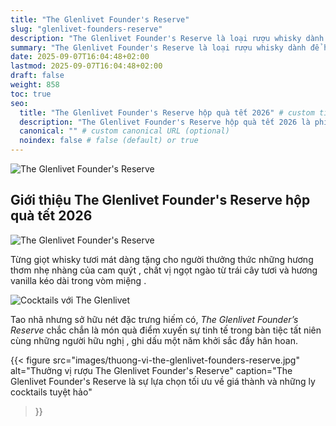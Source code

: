 ```yaml
---
title: "The Glenlivet Founder's Reserve"
slug: "glenlivet-founders-reserve"
description: "The Glenlivet Founder's Reserve là loại rượu whisky dành để hiến dân cho nhà sáng lập thương hiệu với vị ngọt ngào của cam quýt"
summary: "The Glenlivet Founder's Reserve là loại rượu whisky dành để hiến dân cho nhà sáng lập thương hiệu với vị ngọt ngào của cam quýt"
date: 2025-09-07T16:04:48+02:00
lastmod: 2025-09-07T16:04:48+02:00
draft: false
weight: 858
toc: true
seo:
  title: "The Glenlivet Founder's Reserve hộp quà tết 2026" # custom title (optional)
  description: "The Glenlivet Founder's Reserve hộp quà tết 2026 là phiên bản hộp quà tết dành cho biếu tặng những người bạn" # custom description (recommended)
  canonical: "" # custom canonical URL (optional)
  noindex: false # false (default) or true
---
```

![The Glenlivet Founder's Reserve](images/the-glenlivet-founders-reserve.jpg "The Glenlivet Founder's Reserve - Ghi dấu riêng bản mừng năm rực rỡ")

## Giới thiệu The Glenlivet Founder's Reserve hộp quà tết 2026

![The Glenlivet Founder's Reserve](images/slogan-glenlivet-founders-reserve.jpg "Hương vị thanh tao, Khơi xuân khởi sắc")

Từng giọt whisky tươi mát dàng tặng cho người thưởng thức những hương thơm nhẹ nhàng của cam quýt , chất vị ngọt ngào từ trái cây tươi và hương vanilla kéo dài trong vòm miệng .

![Cocktails với The Glenlivet](images/cocktail-glenlivet.jpg "Hương vị thanh tao, Khơi xuân khởi sắc")

Tao nhã nhưng sở hữu nét đặc trưng hiếm có, _The Glenlivet Founder’s Reserve_ chắc chắn là món quà điểm xuyến sự tinh tế trong bàn tiệc tất niên cùng những người hữu nghị , ghi dấu một năm khởi sắc đầy hân hoan.

{{< figure
  src="images/thuong-vi-the-glenlivet-founders-reserve.jpg"
  alt="Thưởng vị rượu The Glenlivet Founder's Reserve"
  caption="The Glenlivet Founder's Reserve là sự lựa chọn tối ưu về giá thành và những ly cocktails tuyệt hảo"
>}}
